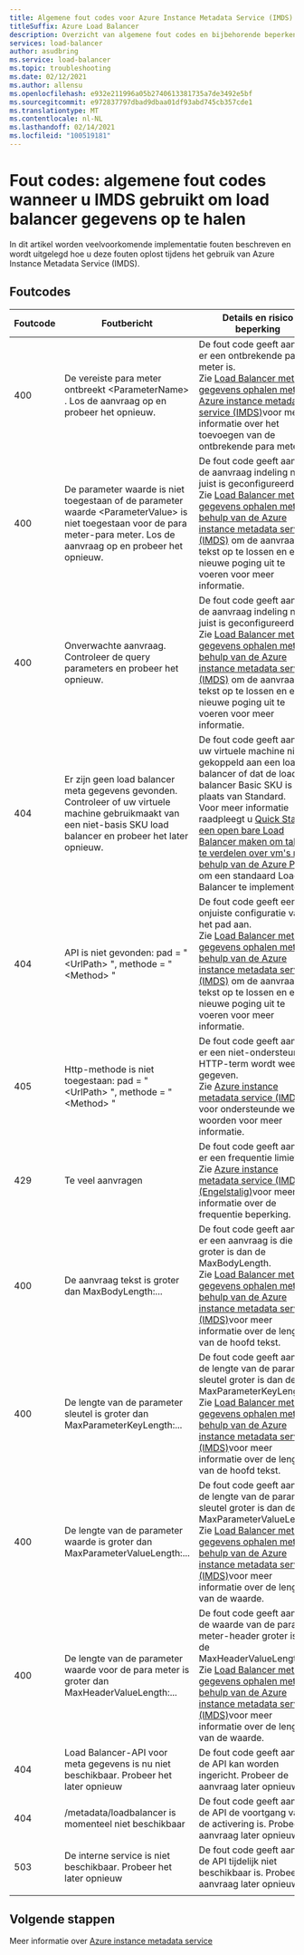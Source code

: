 ```yaml
---
title: Algemene fout codes voor Azure Instance Metadata Service (IMDS)
titleSuffix: Azure Load Balancer
description: Overzicht van algemene fout codes en bijbehorende beperkende methoden voor Azure Instance Metadata Service (IMDS)
services: load-balancer
author: asudbring
ms.service: load-balancer
ms.topic: troubleshooting
ms.date: 02/12/2021
ms.author: allensu
ms.openlocfilehash: e932e211996a05b2740613381735a7de3492e5bf
ms.sourcegitcommit: e972837797dbad9dbaa01df93abd745cb357cde1
ms.translationtype: MT
ms.contentlocale: nl-NL
ms.lasthandoff: 02/14/2021
ms.locfileid: "100519181"
---
```

# <a name="error-codes-common-error-codes-when-using-imds-to-retrieve-load-balancer-information"></a>Fout codes: algemene fout codes wanneer u IMDS gebruikt om load balancer gegevens op te halen

In dit artikel worden veelvoorkomende implementatie fouten beschreven en wordt uitgelegd hoe u deze fouten oplost tijdens het gebruik van Azure Instance Metadata Service (IMDS).

## <a name="error-codes"></a>Foutcodes

| Foutcode | Foutbericht | Details en risico beperking |
| --- | ---------- | ----------------- |
| 400 | De vereiste para meter ontbreekt \<ParameterName> . Los de aanvraag op en probeer het opnieuw. | De fout code geeft aan dat er een ontbrekende para meter is. </br> Zie [Load Balancer meta gegevens ophalen met de Azure instance metadata service (IMDS)](howto-load-balancer-imds.md#sample-request-and-response)voor meer informatie over het toevoegen van de ontbrekende para meter.
| 400 | De parameter waarde is niet toegestaan of de parameter waarde \<ParameterValue> is niet toegestaan voor de para meter-para meter. Los de aanvraag op en probeer het opnieuw. | De fout code geeft aan dat de aanvraag indeling niet juist is geconfigureerd. </br> Zie [Load Balancer meta gegevens ophalen met behulp van de Azure instance metadata service (IMDS)](howto-load-balancer-imds.md#sample-request-and-response) om de aanvraag tekst op te lossen en een nieuwe poging uit te voeren voor meer informatie. |
| 400 | Onverwachte aanvraag. Controleer de query parameters en probeer het opnieuw. | De fout code geeft aan dat de aanvraag indeling niet juist is geconfigureerd. </br> Zie [Load Balancer meta gegevens ophalen met behulp van de Azure instance metadata service (IMDS)](howto-load-balancer-imds.md#sample-request-and-response) om de aanvraag tekst op te lossen en een nieuwe poging uit te voeren voor meer informatie. |
| 404 | Er zijn geen load balancer meta gegevens gevonden. Controleer of uw virtuele machine gebruikmaakt van een niet-basis SKU load balancer en probeer het later opnieuw. | De fout code geeft aan dat uw virtuele machine niet is gekoppeld aan een load balancer of dat de load balancer Basic SKU is in plaats van Standard. </br> Voor meer informatie raadpleegt u [Quick Start: een open bare Load Balancer maken om taken te verdelen over vm's met behulp van de Azure Portal](quickstart-load-balancer-standard-public-portal.md?tabs=option-1-create-load-balancer-standard) om een standaard Load Balancer te implementeren.|
| 404 | API is niet gevonden: pad = " \<UrlPath> ", methode = " \<Method> " | De fout code geeft een onjuiste configuratie van het pad aan. </br> Zie [Load Balancer meta gegevens ophalen met behulp van de Azure instance metadata service (IMDS)](howto-load-balancer-imds.md#sample-request-and-response) om de aanvraag tekst op te lossen en een nieuwe poging uit te voeren voor meer informatie.|
| 405 | Http-methode is niet toegestaan: pad = " \<UrlPath> ", methode = " \<Method> " | De fout code geeft aan dat er een niet-ondersteunde HTTP-term wordt weer gegeven. </br> Zie [Azure instance metadata service (IMDS)](../virtual-machines/windows/instance-metadata-service.md?tabs=windows#http-verbs) voor ondersteunde werk woorden voor meer informatie. |
| 429 | Te veel aanvragen | De fout code geeft aan dat er een frequentie limiet is. </br> Zie [Azure instance metadata service (IMDS) (Engelstalig)](../virtual-machines/windows/instance-metadata-service.md?tabs=windows#rate-limiting)voor meer informatie over de frequentie beperking.|
| 400 | De aanvraag tekst is groter dan MaxBodyLength:... | De fout code geeft aan dat er een aanvraag is die groter is dan de MaxBodyLength. </br> Zie [Load Balancer meta gegevens ophalen met behulp van de Azure instance metadata service (IMDS)](howto-load-balancer-imds.md#sample-request-and-response)voor meer informatie over de lengte van de hoofd tekst.|
| 400 | De lengte van de parameter sleutel is groter dan MaxParameterKeyLength:... | De fout code geeft aan dat de lengte van de parameter sleutel groter is dan de MaxParameterKeyLength. </br> Zie [Load Balancer meta gegevens ophalen met behulp van de Azure instance metadata service (IMDS)](howto-load-balancer-imds.md#sample-request-and-response)voor meer informatie over de lengte van de hoofd tekst. |
| 400 | De lengte van de parameter waarde is groter dan MaxParameterValueLength:... | De fout code geeft aan dat de lengte van de parameter sleutel groter is dan de MaxParameterValueLength. </br> Zie [Load Balancer meta gegevens ophalen met behulp van de Azure instance metadata service (IMDS)](howto-load-balancer-imds.md#sample-request-and-response)voor meer informatie over de lengte van de waarde.|
| 400 | De lengte van de parameter waarde voor de para meter is groter dan MaxHeaderValueLength:... | De fout code geeft aan dat de waarde van de para meter-header groter is dan de MaxHeaderValueLength. </br> Zie [Load Balancer meta gegevens ophalen met behulp van de Azure instance metadata service (IMDS)](howto-load-balancer-imds.md#sample-request-and-response)voor meer informatie over de lengte van de waarde.|
| 404 | Load Balancer-API voor meta gegevens is nu niet beschikbaar. Probeer het later opnieuw | De fout code geeft aan dat de API kan worden ingericht. Probeer de aanvraag later opnieuw. |
| 404 | /metadata/loadbalancer is momenteel niet beschikbaar | De fout code geeft aan dat de API de voortgang van de activering is. Probeer de aanvraag later opnieuw. |
| 503 | De interne service is niet beschikbaar. Probeer het later opnieuw  | De fout code geeft aan dat de API tijdelijk niet beschikbaar is. Probeer de aanvraag later opnieuw. |
|  |  |

## <a name="next-steps"></a>Volgende stappen

Meer informatie over [Azure instance metadata service](../virtual-machines/windows/instance-metadata-service.md)

